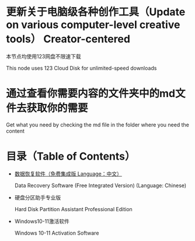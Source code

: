 # 更新关于电脑级各种创作工具（Update on various computer-level creative tools）  Creator-centered
 本节点均使用123网盘不限速下载
 
 This node uses 123 Cloud Disk for unlimited-speed downloads

# 通过查看你需要内容的文件夹中的md文件去获取你的需要
Get what you need by checking the md file in the folder where you need the content

# 目录（Table of Contents）
* [数据恢复软件（免费集成版 Language：中文）](read.md)
  
  Data Recovery Software (Free Integrated Version) (Language: Chinese)
* 硬盘分区助手专业版
  
  Hard Disk Partition Assistant Professional Edition
* Windows10-11激活软件
  
  Windows 10-11 Activation Software
